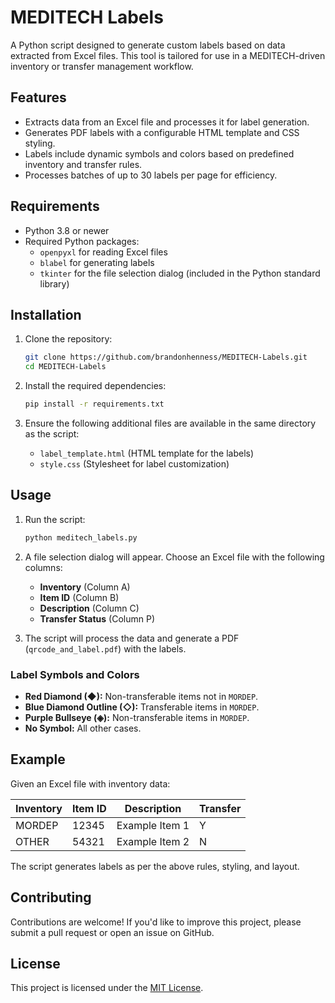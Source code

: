 # MEDITECH Labels

A Python script designed to generate custom labels based on data extracted from Excel files. This tool is tailored for use in a MEDITECH-driven inventory or transfer management workflow.

## Features

- Extracts data from an Excel file and processes it for label generation.
- Generates PDF labels with a configurable HTML template and CSS styling.
- Labels include dynamic symbols and colors based on predefined inventory and transfer rules.
- Processes batches of up to 30 labels per page for efficiency.

## Requirements

- Python 3.8 or newer
- Required Python packages:
  - `openpyxl` for reading Excel files
  - `blabel` for generating labels
  - `tkinter` for the file selection dialog (included in the Python standard library)

## Installation

1. Clone the repository:

   ```bash
   git clone https://github.com/brandonhenness/MEDITECH-Labels.git
   cd MEDITECH-Labels
   ```

2. Install the required dependencies:

   ```bash
   pip install -r requirements.txt
   ```

3. Ensure the following additional files are available in the same directory as the script:
   - `label_template.html` (HTML template for the labels)
   - `style.css` (Stylesheet for label customization)

## Usage

1. Run the script:

   ```bash
   python meditech_labels.py
   ```

2. A file selection dialog will appear. Choose an Excel file with the following columns:
   - **Inventory** (Column A)
   - **Item ID** (Column B)
   - **Description** (Column C)
   - **Transfer Status** (Column P)

3. The script will process the data and generate a PDF (`qrcode_and_label.pdf`) with the labels.

### Label Symbols and Colors

- **Red Diamond (◆):** Non-transferable items not in `MORDEP`.
- **Blue Diamond Outline (◇):** Transferable items in `MORDEP`.
- **Purple Bullseye (◈):** Non-transferable items in `MORDEP`.
- **No Symbol:** All other cases.

## Example

Given an Excel file with inventory data:

| Inventory | Item ID | Description        | Transfer |
|-----------|---------|--------------------|----------|
| MORDEP    | 12345   | Example Item 1     | Y        |
| OTHER     | 54321   | Example Item 2     | N        |

The script generates labels as per the above rules, styling, and layout.

## Contributing

Contributions are welcome! If you'd like to improve this project, please submit a pull request or open an issue on GitHub.

## License

This project is licensed under the [MIT License](LICENSE).

